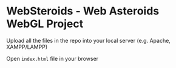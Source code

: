 # WebSteroids - Web Asteroids WebGL Project

Upload all the files in the repo into your local server (e.g. Apache, XAMPP/LAMPP)

Open `index.html` file in your browser
